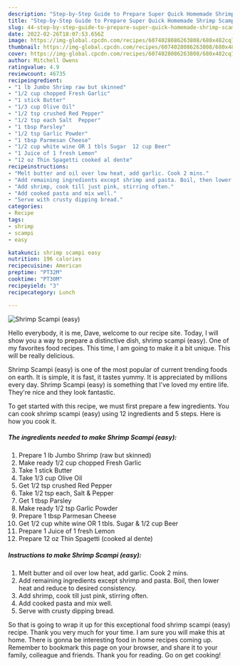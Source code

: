 ```yaml
---
description: "Step-by-Step Guide to Prepare Super Quick Homemade Shrimp Scampi (easy)"
title: "Step-by-Step Guide to Prepare Super Quick Homemade Shrimp Scampi (easy)"
slug: 44-step-by-step-guide-to-prepare-super-quick-homemade-shrimp-scampi-easy
date: 2022-02-26T18:07:53.656Z
image: https://img-global.cpcdn.com/recipes/6074028086263808/680x482cq70/shrimp-scampi-easy-recipe-main-photo.jpg
thumbnail: https://img-global.cpcdn.com/recipes/6074028086263808/680x482cq70/shrimp-scampi-easy-recipe-main-photo.jpg
cover: https://img-global.cpcdn.com/recipes/6074028086263808/680x482cq70/shrimp-scampi-easy-recipe-main-photo.jpg
author: Mitchell Owens
ratingvalue: 4.9
reviewcount: 46735
recipeingredient:
- "1 lb Jumbo Shrimp raw but skinned"
- "1/2 cup chopped Fresh Garlic"
- "1 stick Butter"
- "1/3 cup Olive Oil"
- "1/2 tsp crushed Red Pepper"
- "1/2 tsp each Salt  Pepper"
- "1 tbsp Parsley"
- "1/2 tsp Garlic Powder"
- "1 tbsp Parmesan Cheese"
- "1/2 cup white wine OR 1 tbls Sugar  12 cup Beer"
- "1 Juice of 1 fresh Lemon"
- "12 oz Thin Spagetti cooked al dente"
recipeinstructions:
- "Melt butter and oil over low heat, add garlic. Cook 2 mins."
- "Add remaining ingredients except shrimp and pasta. Boil, then lower heat and reduce to desired consistency."
- "Add shrimp, cook till just pink, stirring often."
- "Add cooked pasta and mix well."
- "Serve with crusty dipping bread."
categories:
- Recipe
tags:
- shrimp
- scampi
- easy

katakunci: shrimp scampi easy 
nutrition: 196 calories
recipecuisine: American
preptime: "PT32M"
cooktime: "PT30M"
recipeyield: "3"
recipecategory: Lunch

---
```



![Shrimp Scampi (easy)](https://img-global.cpcdn.com/recipes/6074028086263808/680x482cq70/shrimp-scampi-easy-recipe-main-photo.jpg)

Hello everybody, it is me, Dave, welcome to our recipe site. Today, I will show you a way to prepare a distinctive dish, shrimp scampi (easy). One of my favorites food recipes. This time, I am going to make it a bit unique. This will be really delicious.

Shrimp Scampi (easy) is one of the most popular of current trending foods on earth. It is simple, it is fast, it tastes yummy. It is appreciated by millions every day. Shrimp Scampi (easy) is something that I've loved my entire life. They're nice and they look fantastic.




To get started with this recipe, we must first prepare a few ingredients. You can cook shrimp scampi (easy) using 12 ingredients and 5 steps. Here is how you cook it.

<!--inarticleads1-->

##### The ingredients needed to make Shrimp Scampi (easy):

1. Prepare 1 lb Jumbo Shrimp (raw but skinned)
1. Make ready 1/2 cup chopped Fresh Garlic
1. Take 1 stick Butter
1. Take 1/3 cup Olive Oil
1. Get 1/2 tsp crushed Red Pepper
1. Take 1/2 tsp each, Salt &amp; Pepper
1. Get 1 tbsp Parsley
1. Make ready 1/2 tsp Garlic Powder
1. Prepare 1 tbsp Parmesan Cheese
1. Get 1/2 cup white wine OR 1 tbls. Sugar &amp; 1/2 cup Beer
1. Prepare 1 Juice of 1 fresh Lemon
1. Prepare 12 oz Thin Spagetti (cooked al dente)




<!--inarticleads2-->

##### Instructions to make Shrimp Scampi (easy):

1. Melt butter and oil over low heat, add garlic. Cook 2 mins.
1. Add remaining ingredients except shrimp and pasta. Boil, then lower heat and reduce to desired consistency.
1. Add shrimp, cook till just pink, stirring often.
1. Add cooked pasta and mix well.
1. Serve with crusty dipping bread.




So that is going to wrap it up for this exceptional food shrimp scampi (easy) recipe. Thank you very much for your time. I am sure you will make this at home. There is gonna be interesting food in home recipes coming up. Remember to bookmark this page on your browser, and share it to your family, colleague and friends. Thank you for reading. Go on get cooking!
